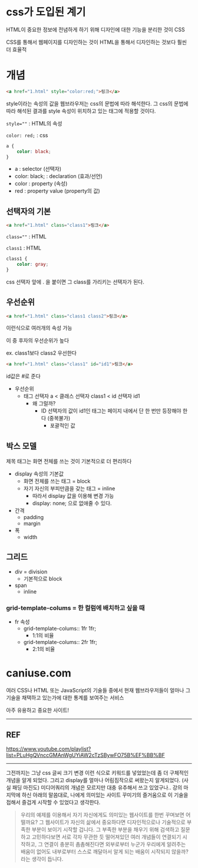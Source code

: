 # css가 도입된 계기

HTML이 중요한 정보에 전념하게 하기 위해 디자인에 대한 기능을 분리한 것이 CSS

CSS를 통해서 웹페이지를 디자인하는 것이 HTML을 통해서 디자인하는 것보다 훨씬 더 효율적

# 개념

```html
<a href="1.html" style="color:red;">링크</a>
```

style이라는 속성의 값을 웹브라우저는 css의 문법에 따라 해석한다. 그 css의 문법에 따라 해석된 결과를 style 속성이 위치하고 있는 태그에 적용할 것이다.

`style=""` : HTML의 속성

`color: red;` : css

```css
a {
    color: black;
}
```
- a : selector (선택자)
- color: black; : declaration (효과/선언)
- color : property (속성)
- red : property value (property의 값)

## 선택자의 기본

```html
<a href="1.html" class="class1">링크</a>
```
`class=""` : HTML

`class1` : HTML

```css
class1 {
    color: gray;
}
```
css 선택자 앞에 . 을 붙이면 그 class를 가리키는 선택자가 된다.


## 우선순위

```html
<a href="1.html" class="class1 class2">링크</a>
```

이런식으로 여러개의 속성 가능

이 중 후자의 우선순위가 높다

ex. class1보다 class2 우선한다

```html
<a href="1.html" class="class1" id="id1">링크</a>
```
id값은 #로 준다

- 우선순위
    - 태그 선택자 a < 클래스 선택자 class1 < id 선택자 id1
        - 왜 그럴까?
            - ID 선택자의 값이 id1인 태그는 페이지 내에서 단 한 번만 등장해야 한다 (중복불가)
              - 포괄적인 값


## 박스 모델

제목 태그는 화면 전체를 쓰는 것이 기본적으로 더 편리하다

- display 속성의 기본값
  - 화면 전체를 쓰는 태그 = block
  - 자기 자신의 부피만큼을 갖는 태그 = inline
    - 따라서 display 값을 이용해 변경 가능
    - display: none; 으로 없애줄 수 있다.
- 간격
  - padding
  - margin
- 폭
  - width

## 그리드

- div = division
  - 기본적으로 block
- span
  - inline

### grid-template-colums = 한 컬럼에 배치하고 싶을 때

- fr 속성
  - grid-template-colums:: 1fr 1fr;
    - 1:1의 비율
  - grid-template-colums:: 2fr 1fr;
    - 2:1의 비율

# caniuse.com

여러 CSS나 HTML 또는 JavaScript의 기술들 중에서 현재 웹브라우저들이 얼마나 그 기술을 채택하고 있는가에 대한 통계를 보여주는 서비스

아주 유용하고 중요한 사이트!

---

## REF

https://www.youtube.com/playlist?list=PLuHgQVnccGMAnWgUYiAW2cTzSBywFO75B%EF%BB%BF

---

그전까지는 그냥 css 글씨 크기 변경 이런 식으로 키워드를 넣었었는데 좀 더 구체적인 개념을 알게 되었다. 그리고 display를 얼마나 어림짐작으로 써왔는지 알게되었다. (사실 패딩 마진도) 미디어쿼리의 개념은 모르지만 대충 유추해서 쓰고 있었구나.. 강의 마지막에 하신 아래의 말씀대로, 나에게 의미있는 사이트 꾸미기의 즐거움으로 이 기술을 접해서 즐겁게 시작할 수 있었다고 생각한다.

>우리의 예제를 이용해서 자기 자신에게도 의미있는 웹사이트를 한번 꾸며보면 어떨까요? 그 웹사이트가 자신의 삶에서 중요하다면 디자인적으로나 기술적으로 부족한 부분이 보이기 시작할 겁니다. 그 부족한 부분을 채우기 위해 검색하고 질문하고 고민하다보면 서로 각자 무관한 듯 떨어져있던 여러 개념들이 연결되기 시작하고, 그 연결이 충분히 촘촘해진다면 외부로부터 누군가 우리에게 알려주는 배움이 없어도 내부로부터 스스로 깨달아서 알게 되는 배움이 시작되지 않을까? 라는 생각이 듭니다.